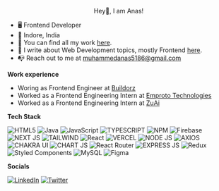 
<p align="center">Hey👋, I am Anas!</p>

- 🖥️ Frontend Developer
- 📍 Indore, India
- 🚀 You can find all my work <a href="http://anaskhandev.vercel.app">here</a>.
- 📰 I write about Web Development topics, mostly Frontend <a href="https://hashnode.com/@anaskhan">here</a>.
- 📭 Reach out to me at muhammedanas5186@gmail.com

**Work experience**

- Woring as Frontend Engineer at [Buildorz](https://www.buildorz.com/)
- Worked as a Frontend Engineering Intern at [Emproto Technologies](https://www.emproto.com/)
- Worked as a Frontend Engineering Intern at [ZuAi](https://zuapp.co)

**Tech Stack**

![HTML5](https://img.shields.io/badge/html5-%23E34F26.svg?style=for-the-badge&logo=html5&logoColor=white) ![Java](https://img.shields.io/badge/java-%23ED8B00.svg?style=for-the-badge&logo=java&logoColor=white) ![JavaScript](https://img.shields.io/badge/javascript-%23323330.svg?style=for-the-badge&logo=javascript&logoColor=%23F7DF1E) ![TYPESCRIPT](https://img.shields.io/badge/TypeScript-007ACC?style=for-the-badge&logo=typescript&logoColor=white) ![NPM](https://img.shields.io/badge/NPM-%23000000.svg?style=for-the-badge&logo=npm&logoColor=white) ![Firebase](https://img.shields.io/badge/firebase-%23039BE5.svg?style=for-the-badge&logo=firebase) ![NEXT JS](https://img.shields.io/badge/next%20js-000000?style=for-the-badge&logo=nextdotjs&logoColor=white) ![TAILWIND](https://img.shields.io/badge/Tailwind_CSS-38B2AC?style=for-the-badge&logo=tailwind-css&logoColor=white) ![React](https://img.shields.io/badge/react-%2320232a.svg?style=for-the-badge&logo=react&logoColor=%2361DAFB) ![VERCEL](https://img.shields.io/badge/Vercel-000000?style=for-the-badge&logo=vercel&logoColor=white) ![NODE JS](https://img.shields.io/badge/Node%20js-339933?style=for-the-badge&logo=nodedotjs&logoColor=white) ![AXIOS](https://img.shields.io/badge/axios-671ddf?&style=for-the-badge&logo=axios&logoColor=white) ![CHAKRA UI](https://img.shields.io/badge/Chakra--UI-319795?style=for-the-badge&logo=chakra-ui&logoColor=white) ![CHART JS](https://img.shields.io/badge/Chart%20js-FF6384?style=for-the-badge&logo=chartdotjs&logoColor=white) ![React Router](https://img.shields.io/badge/React_Router-CA4245?style=for-the-badge&logo=react-router&logoColor=white) ![EXPRESS JS](https://img.shields.io/badge/Express%20js-000000?style=for-the-badge&logo=express&logoColor=white) ![Redux](https://img.shields.io/badge/redux-%23593d88.svg?style=for-the-badge&logo=redux&logoColor=white) ![Styled Components](https://img.shields.io/badge/styled--components-DB7093?style=for-the-badge&logo=styled-components&logoColor=white) ![MySQL](https://img.shields.io/badge/mysql-%2300f.svg?style=for-the-badge&logo=mysql&logoColor=white) ![Figma](https://img.shields.io/badge/figma-%23F24E1E.svg?style=for-the-badge&logo=figma&logoColor=white) 

**Socials**

[![LinkedIn](https://img.shields.io/badge/LinkedIn-%230077B5.svg?logo=linkedin&logoColor=white)](https://www.linkedin.com/in/anaskhan7/) [![Twitter](https://img.shields.io/badge/Twitter-%231DA1F2.svg?logo=Twitter&logoColor=white)](https://twitter.com/m_anas_dev) 

